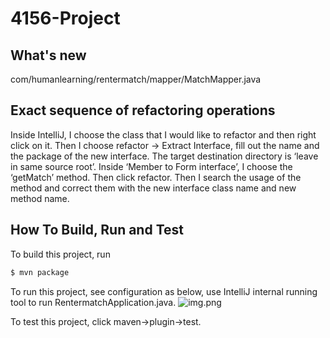 # 4156-Project

## What's new
com/humanlearning/rentermatch/mapper/MatchMapper.java

## Exact sequence of refactoring operations

Inside IntelliJ, I choose the class that I would like to refactor and then right click on it. Then I choose refactor -> Extract Interface, fill out the name and the package of the new interface. The target destination directory is ‘leave in same source root’. Inside ‘Member to Form interface’, I choose the ‘getMatch’ method. Then click refactor. Then I search the usage of the method and correct them with the new interface class name and new method name. 



## How To Build, Run and Test

To build this project, run

```bash
$ mvn package
```

To run this project, see configuration as below, use IntelliJ internal running tool to run
RentermatchApplication.java.
![img.png](img.png)

To test this project, click maven->plugin->test.

